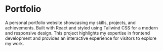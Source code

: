 # Portfolio
A personal portfolio website showcasing my skills, projects, and achievements. Built with React and styled using Tailwind CSS for a modern and responsive design. This project highlights my expertise in frontend development and provides an interactive experience for visitors to explore my work.
